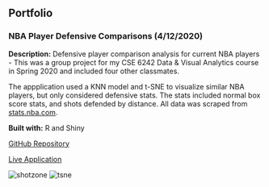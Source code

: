 ## Portfolio

### NBA Player Defensive Comparisons (4/12/2020)

**Description:** Defensive player comparison analysis for current NBA players - This was a group project for my CSE 6242 Data & Visual Analytics course in Spring 2020 and included four other classmates.

The appplication used a KNN model and t-SNE to visualize similar NBA players, but only considered defensive stats. The stats included normal box score stats, and shots defended by distance. All data was scraped from [stats.nba.com](https://stats.nba.com).

**Built with:** R and Shiny

[GitHub Repository](https://github.com/HyunTruth/CSE6242-S20-PRJ-NBA-frontend)

[Live Application](https://spelkofer.shinyapps.io/DefensivePlayerComparisons/)

![shotzone](../png/ShotZone.png)
![tsne](../png/tSNE.png)
